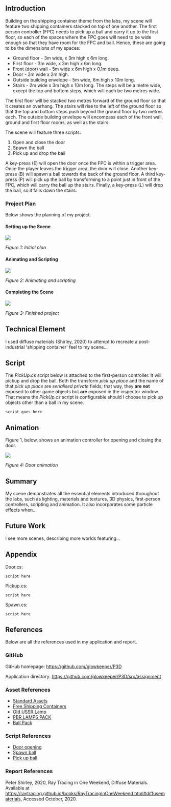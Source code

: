 ## Introduction

Building on the shipping container theme from the labs, my scene will feature two shipping containers stacked on top of one another. The first person controller (FPC) needs to pick up a ball and carry it up to the first floor, so each of the spaces where the FPC goes will need to be wide enough so that they have room for the FPC and ball. Hence, these are going to be the dimensions of my spaces:

+ Ground floor - 3m wide, x 3m high x 6m long.
+ First floor - 3m wide, x 3m high x 6m long.
+ Front (door) wall - 5m wide x 6m high x 0.1m deep.
+ Door - 2m wide x 2m high.
+ Outside building envelope - 5m wide, 6m high x 10m long.
+ Stairs - 2m wide x 3m high x 10m long. The steps will be a metre wide, except the top and bottom steps, which will each be two metres wide.

The first floor will be stacked two metres forward of the ground floor so that it creates an overhang. The stairs will rise to the left of the ground floor so that the top and bottom steps push beyond the ground floor by two metres each. The outside building envelope will encompass each of the front wall, ground and first floor rooms, as well as the stairs.

The scene will feature three scripts:

1. Open and close the door
2. Spawn the ball
3. Pick up and drop the ball

A key-press (E) will open the door once the FPC is within a trigger area. Once the player leaves the trigger area, the door will close. Another key-press (B) will spawn a ball towards the back of the ground floor. A third key-press (P) will pick up the ball by transforming to a point just in front of the FPC, which will carry the ball up the stairs. Finally, a key-press (L) will drop the ball, so it falls down the stairs.

### Project Plan

Below shows the planning of my project.

#### Setting up the Scene

![](./images/initial.png)

_Figure 1: Initial plan_

#### Animating and Scripting

![](./images/animation.png)

_Figure 2: Animating and scripting_

#### Completing the Scene

![](./images/complete.png)

_Figure 3: Finished project_

## Technical Element

I used diffuse materials (Shirley, 2020) to attempt to recreate a post-industrial 'shipping container' feel to my scene...

## Script

The _PickUp.cs_ script below is attached to the first-person controller. It will pickup and drop the ball. Both the transform _pick up place_ and the name of that _pick up place_ are _serialised private_ fields; that way, they **are not** exposed to other game objects but **are** exposed in the inspector window. That means the _PickUp.cs_ script is configurable should I choose to pick up objects other than a ball in my scene.

```
script goes here
```

## Animation

Figure 1, below, shows an animation controller for opening and closing the door.

![](./images/animationController.png)

_Figure 4: Door animation_

## Summary

My scene demonstrates all the essential elements introduced throughout the labs, such as lighting, materials and textures, 3D physics, first-person controllers, scripting and animation. It also incorporates some particle effects when...

## Future Work

I see more scenes, describing more worlds featuring...

## Appendix

Door.cs:

```
script here
```

Pickup.cs:

```
script here
```

Spawn.cs:

```
script here
```

## References

Below are all the references used in my application and report.

### GitHub

GitHub homepage: https://github.com/glowkeeper/P3D

Application directory: https://github.com/glowkeeper/P3D/src/assignment

### Asset References

+ [Standard Assets](https://assetstore.unity.com/packages/essentials/asset-packs/standard-assets-for-unity-2018-4-32351)
+ [Free Shipping Containers](https://assetstore.unity.com/packages/3d/environments/industrial/free-shipping-containers-18315)
+ [Old USSR Lamp](https://assetstore.unity.com/packages/3d/props/electronics/old-ussr-lamp-110400)
+ [PBR LAMPS PACK](https://assetstore.unity.com/packages/3d/props/interior/free-pbr-lamps-70181)
+ [Ball Pack](https://assetstore.unity.com/packages/3d/props/ball-pack-446)

### Script References

+ [Door opening](http://somewhere.com)
+ [Spawn ball](http://somewhere-else.com)
+ [Pick up ball](http://somewhere-else-again.com)

### Report References

Peter Shirley, 2020, Ray Tracing in One Weekend, Diffuse Materials. Available at https://raytracing.github.io/books/RayTracingInOneWeekend.html#diffusematerials, Accessed October, 2020.
